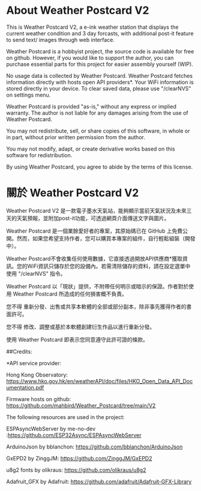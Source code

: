 <h1>About Weather Postcard V2</h1>

This is Weather Postcard V2, a e-ink weather station that displays the current weather condition and 3 day forcasts, with additional post-it feature to send text/ images through web interface.

Weather Postcard is a hobbyist project, the source code is available for free on github. However, if you would like to support the author, you can purchase essential parts for this project for easier assembly yourself (WIP).

No usage data is collected by Weather Postcard. Weather Postcard fetches information directly with hosts open API providers*. Your WiFi information is stored directly in your device. To clear saved data, please use "/clearNVS" on settings menu.

Weather Postcard is provided "as-is," without any express or implied warranty. The author is not liable for any damages arising from the use of Weather Postcard.

You may not redistribute, sell, or share copies of this software, in whole or in part, without prior written permission from the author.

You may not modify, adapt, or create derivative works based on this software for redistribution.

By using Weather Postcard, you agree to abide by the terms of this license.


<h1>關於 Weather Postcard V2</h1>

Weather Postcard V2 是一款電子墨水天氣站，能夠顯示當前天氣狀況及未來三天的天氣預報，並附加post-it功能，可透過網頁介面傳送文字與圖片。

Weather Postcard 是一個業餘愛好者的專案，其原始碼已在 GitHub 上免費公開。然而，如果您希望支持作者，您可以購買本專案的組件，自行輕鬆組裝（開發中）。

Weather Postcard不會收集任何使用數據，它直接透過開放API供應商*獲取資訊。您的WiFi資訊只儲存於您的設備內。若需清除儲存的資料，請在設定選單中使用 "/clearNVS" 指令。

Weather Postcard 以「現狀」提供，不附帶任何明示或暗示的保證。作者對於使用 Weather Postcard 所造成的任何損害概不負責。

您不得 重新分發、出售或共享本軟體的全部或部分副本，除非事先獲得作者的書面許可。

您不得 修改、調整或基於本軟體創建衍生作品以進行重新分發。

使用 Weather Postcard 即表示您同意遵守此許可證的條款。


##Credits:

*API service provider: 

Hong Kong Observatory: https://www.hko.gov.hk/en/weatherAPI/doc/files/HKO_Open_Data_API_Documentation.pdf


Firmware hosts on github: https://github.com/mahbird/Weather_Postcard/tree/main/V2

The following resources are used in the project:

ESPAsyncWebServer by me-no-dev :https://github.com/ESP32Async/ESPAsyncWebServer

ArduinoJson by bblanchon: https://github.com/bblanchon/ArduinoJson

GxEPD2 by ZinggJM: https://github.com/ZinggJM/GxEPD2

u8g2 fonts by olikraus: https://github.com/olikraus/u8g2

Adafruit_GFX by Adafruit: https://github.com/adafruit/Adafruit-GFX-Library

